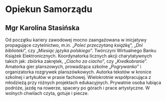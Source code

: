 # Opiekun Samorządu
## Mgr Karolina Stasińska
Od początku kariery zawodowej mocno zaangażowana w inicjatywy propagujące czytelnictwo, m.in. „*Poleć przeczytaną książkę*”, „*Dni biblioteki*”, czy „*Miesiąc języka polskiego*”. Twórczyni Wirtualnego Banku Książek Elektronicznych. Koordynatorka licznych akcji charytatywnych takich jak: zbiórka zakrętek, „*Ciacho za ciacho*”, czy „*Kredkobranie*”. Amatorka gier planszowych, prowadząca szkolne „*Pogrywanko*” i organizatorka rozgrywek planszówkowych. Autorka tekstów w kronice szkolnej i artykułów w prasie fachowej. Wielokrotnie współpracująca z młodzieżą przy różnych projektach edukacyjnych. Prywatnie osoba lubiąca podróże, jazdę na rowerze, spacery po górach i prace artystyczne. W wolnych chwilach czyta, gotuje i piecze.